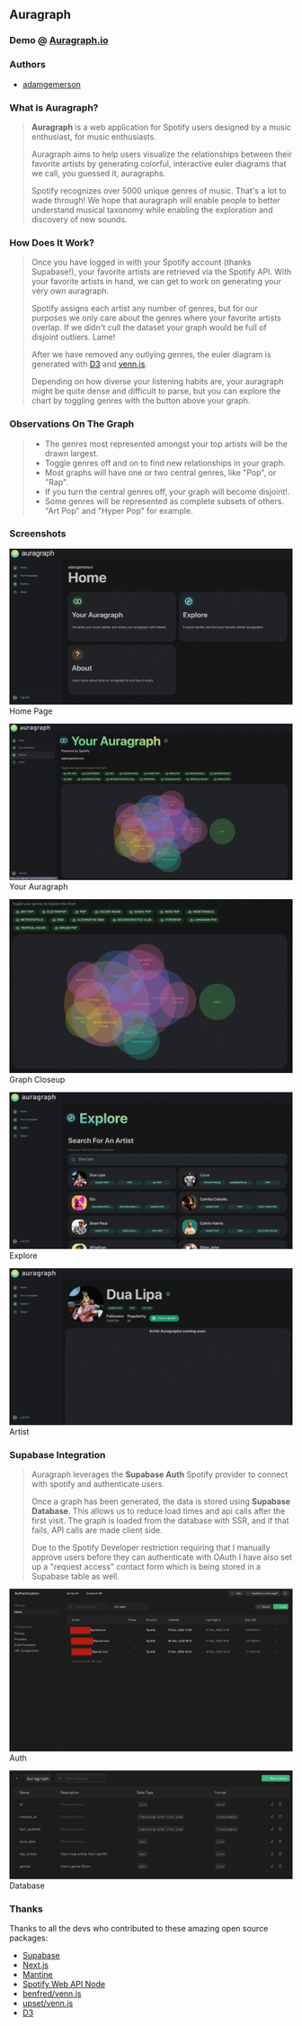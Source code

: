 ## Auragraph

### Demo @ [Auragraph.io](https://auragraph.io)

### Authors
- [adamgemerson]('https://github.com/adamgemerson)

### What is Auragraph?

> __Auragraph__ is a web application for Spotify users designed by a music enthusiast, for music enthusiasts. 
>
> 
>Auragraph aims to help users visualize the relationships between their favorite artists by generating colorful, interactive euler diagrams that we call, you guessed it, auragraphs.
>
> Spotify recognizes over 5000 unique genres of music. That's a lot to wade through! We hope that auragraph will enable people to better understand musical taxonomy while enabling the exploration and discovery of new sounds.
### How Does It Work?
>Once you have logged in with your Spotify account (thanks Supabase!), your favorite artists are retrieved via the Spotify API. With your favorite artists in hand, we can get to work on generating your very own auragraph.
> 
>Spotify assigns each artist any number of genres, but for our purposes we only care about the genres where your favorite artists overlap. If we didn't cull the dataset your graph would be full of disjoint outliers. Lame!
> 
>After we have removed any outlying genres, the euler diagram is generated with [D3](https://d3js.org/) and [venn.js](https://upset.js.org/venn.js/).
> 
>Depending on how diverse your listening habits are, your auragraph might be quite dense and difficult to parse, but you can explore the chart by toggling genres with the button above your graph.

### Observations On The Graph
> - The genres most represented amongst your top artists will be the drawn largest.
> - Toggle genres off and on to find new relationships in your graph.
> - Most graphs will have one or two central genres, like "Pop", or "Rap". 
> - If you turn the central genres off, your graph will become disjoint!.
> - Some genres will be represented as complete subsets of others. "Art Pop" and "Hyper Pop" for example. 

### Screenshots

![Home Page](/readmeImages/homePage.png)
Home Page

![Your Auragraph](/readmeImages/yourAuragraph.png)
Your Auragraph

![Graph Closeup](/readmeImages/graphCloseUp.png)
Graph Closeup

![Explore](/readmeImages/explorePage.png)
Explore

![Artist](/readmeImages/artistPage.png)
Artist


### Supabase Integration
>Auragraph leverages the **Supabase Auth** Spotify provider to connect with spotify and authenticate users.
>
>Once a graph has been generated, the data is stored using **Supabase Database**. This allows us to reduce load times and api calls after the first visit. The graph is loaded from the database with SSR, and if that fails, API calls are made client side.
> 
>Due to the Spotify Developer restriction requiring that I manually approve users before they can authenticate with OAuth I have also set up a "request access" contact form which is being stored in a Supabase table as well.
>

![Auth](/readmeImages/authentication.png)
Auth

![Database](/readmeImages/auragraphTable.png)
Database



### Thanks
 Thanks to all the devs who contributed to these amazing open source packages: 
 - [Supabase](https://supabase.com) 
 - [Next.js](https://nextjs.org/) 
 - [Mantine](https://mantine.dev)
 - [Spotify Web API Node](https://github.com/thelinmichael/spotify-web-api-node)
 - [benfred/venn.js](https://github.com/benfred/venn.js/)
 - [upset/venn.js](https://upset.js.org/venn.js/)
 - [D3](https://github.com/d3/d3)



